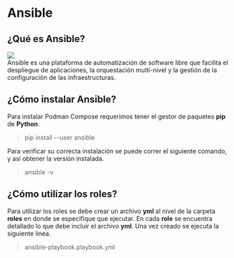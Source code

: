 # Ansible
## ¿Qué es Ansible?
![](https://upload.wikimedia.org/wikipedia/commons/0/05/Ansible_Logo.png)  
Ansible es una plataforma de automatización de software libre que facilita el despliegue de aplicaciones, la orquestación multi-nivel y la gestión de la configuración de las infraestructuras.

## ¿Cómo instalar Ansible?
Para instalar Podman Compose requerimos tener el gestor de paquetes **pip** de **Python**.
> pip install --user ansible

Para verificar su correcta instalación se puede correr el siguiente comando, y así obtener la versión instalada.
> ansible -v

## ¿Cómo utilizar los roles?
Para utilizar los roles se debe crear un archivo **yml** al nivel de la carpeta **roles** en donde se especifique que ejecutar. En cada **role** se encuentra detallado lo que debe incluir el archivo **yml**. Una vez creado se ejecuta la siguiente linea.
> ansible-playbook playbook.yml
